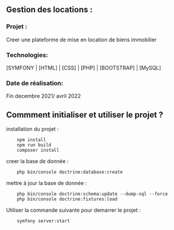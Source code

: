 ## Gestion des locations :

### Projet : 

Creer une plateforme de mise en location de biens immobilier

### Technologies: 

[SYMFONY | [HTML] | [CSS] | [PHP] | [BOOTSTRAP] | [MySQL]

### Date de réalisation: 

Fin decembre 2021/ avril 2022

## Commment initialiser et utiliser le projet ?

installation du projet :

        npm install
        npm run build
        composer install

  creer la base de donnée :

        php bin/console doctrine:database:create

mettre à jour la base de donnée :

        php bin/console doctrine:schema:update --dump-sql --force
        php bin/console doctrine:fixtures:load

Utiliser la commande suivante pour demarrer le projet :

        symfony server:start
